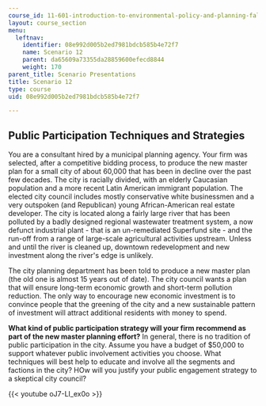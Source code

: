 ```yaml
---
course_id: 11-601-introduction-to-environmental-policy-and-planning-fall-2016
layout: course_section
menu:
  leftnav:
    identifier: 08e992d005b2ed7981bdcb585b4e72f7
    name: Scenario 12
    parent: da65609a73355da28859600efecd8844
    weight: 170
parent_title: Scenario Presentations
title: Scenario 12
type: course
uid: 08e992d005b2ed7981bdcb585b4e72f7

---
```


Public Participation Techniques and Strategies
----------------------------------------------

You are a consultant hired by a municipal planning agency. Your firm was selected, after a competitive bidding process, to produce the new master plan for a small city of about 60,000 that has been in decline over the past few decades. The city is racially divided, with an elderly Caucasian population and a more recent Latin American immigrant population. The elected city council includes mostly conservative white businessmen and a very outspoken (and Republican) young African-American real estate developer. The city is located along a fairly large river that has been polluted by a badly designed regional wastewater treatment system, a now defunct industrial plant - that is an un-remediated Superfund site - and the run-off from a range of large-scale agricultural activities upstream. Unless and until the river is cleaned up, downtown redevelopment and new investment along the river's edge is unlikely.

The city planning department has been told to produce a new master plan (the old one is almost 15 years out of date). The city council wants a plan that will ensure long-term economic growth and short-term pollution reduction. The only way to encourage new economic investment is to convince people that the greening of the city and a new sustainable pattern of investment will attract additional residents with money to spend.

**What kind of public participation strategy will your firm recommend as part of the new master planning effort?** In general, there is no tradition of public participation in the city. Assume you have a budget of $50,000 to support whatever public involvement activities you choose. What techniques will best help to educate and involve all the segments and factions in the city? HOw will you justify your public engagement strategy to a skeptical city council?

{{< youtube oJ7-LI_ex0o >}}